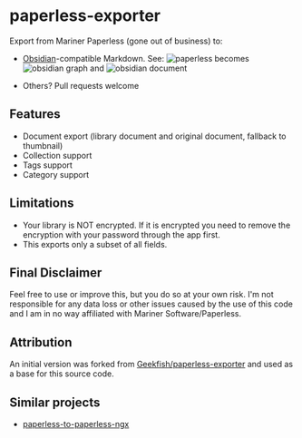 # paperless-exporter

Export from Mariner Paperless (gone out of business) to:

- [Obsidian](https://obsidian.md/)-compatible Markdown. See:
  ![paperless](https://github.com/user-attachments/assets/25a937fd-e87c-42b5-9cac-9c8b52cad7b3)
  becomes
  ![obsidian graph](https://github.com/user-attachments/assets/76699715-7fd4-4aa1-8308-eeccf1b4dd25)
  and
  ![obsidian document](https://github.com/user-attachments/assets/7a6c7b0b-de43-4331-96ca-ae999ecc2927)

- Others? Pull requests welcome

## Features

- Document export (library document and original document, fallback to thumbnail)
- Collection support
- Tags support
- Category support

## Limitations

- Your library is NOT encrypted. If it is encrypted you need to remove
  the encryption with your password through the app first.
- This exports only a subset of all fields.

## Final Disclaimer

Feel free to use or improve this, but you do so at your own risk.
I'm not responsible for any data loss or other issues caused by the
use of this code and I am in no way affiliated with Mariner Software/Paperless.

## Attribution

An initial version was forked from [Geekfish/paperless-exporter](https://github.com/Geekfish/paperless-exporter)
and used as a base for this source code.

## Similar projects

- [paperless-to-paperless-ngx](https://github.com/jcjones/paperless-to-paperless-ngx)
